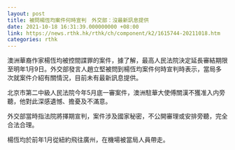 ```yaml
---
layout: post
title: 被問楊恆均案件何時宣判　外交部：沒最新訊息提供
date: 2021-10-18 16:31:39.000000000 +08:00
link: https://news.rthk.hk/rthk/ch/component/k2/1615744-20211018.htm
categories: rthk
---
```


澳洲華裔作家楊恆均被控間諜罪的案件，據了解，最高人民法院決定延長審結期限至明年1月9日。外交部發言人趙立堅被問到楊恆均案件何時宣判時表示，當局多次就案件介紹有關情況，目前未有最新訊息提供。

北京市第二中級人民法院今年5月底一審案件，澳洲駐華大使傅關漢不獲准入内旁聽，他對此深感遺憾、擔憂及不滿意。

外交部當時指法院將擇期宣判，案件涉及國家秘密，不公開審理或安排旁聽，完全合法合理。

楊恆均於前年1月從紐約飛往廣州，在機場被當局人員帶走。
